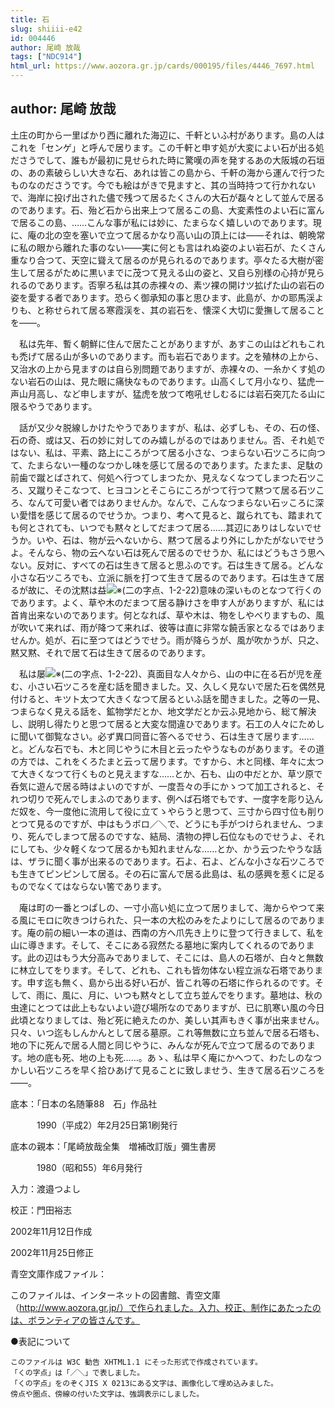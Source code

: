```yaml
---
title: 石
slug: shiiii-e42
id: 004446
author: 尾崎 放哉
tags: ["NDC914"]
html_url: https://www.aozora.gr.jp/cards/000195/files/4446_7697.html
---
```


## author: 尾崎 放哉

土庄の町から一里ばかり西に離れた海辺に、千軒といふ村があります。島の人はこれを「センゲ」と呼んで居ります。この千軒と申す処が大変によい石が出る処ださうでして、誰もが最初に見せられた時に驚嘆の声を発するあの大阪城の石垣の、あの素破らしい大きな石、あれは皆この島から、千軒の海から運んで行つたものなのださうです。今でも絵はがきで見ますと、其の当時持つて行かれないで、海岸に投げ出された儘で残つて居るたくさんの大石が磊々として並んで居るのであります。石、殆ど石から出来上つて居るこの島、大変素性のよい石に富んで居るこの島、……こんな事が私には妙に、たまらなく嬉しいのであります。現に、庵の北の空を塞いで立つて居るかなり高い山の頂上には――それは、朝晩常に私の眼から離れた事のない――実に何とも言はれぬ姿のよい岩石が、たくさん重なり合つて、天空に聳えて居るのが見られるのであります。亭々たる大樹が密生して居るがために黒いまでに茂つて見える山の姿と、又自ら別様の心持が見られるのであります。否寧ろ私は其の赤裸々の、素ツ裸の開けツ拡げた山の岩石の姿を愛する者であります。恐らく御承知の事と思ひます、此島が、かの耶馬渓よりも、と称せられて居る寒霞渓を、其の岩石を、懐深く大切に愛撫して居ることを――。

　私は先年、暫く朝鮮に住んで居たことがありますが、あすこの山はどれもこれも禿げて居る山が多いのであります。而も岩石であります。之を殖林の上から、又治水の上から見ますのは自ら別問題でありますが、赤裸々の、一糸かくす処のない岩石の山は、見た眼に痛快なものであります。山高くして月小なり、猛虎一声山月高し、など申しますが、猛虎を放つて咆吼せしむるには岩石突兀たる山に限るやうであります。

　話が又少々脱線しかけたやうでありますが、私は、必ずしも、その、石の怪、石の奇、或は又、石の妙に対してのみ嬉しがるのではありません。否、それ処ではない、私は、平素、路上にころがつて居る小さな、つまらない石ツころに向つて、たまらない一種のなつかし味を感じて居るのであります。たまたま、足駄の前歯で蹴とばされて、何処へ行つてしまつたか、見えなくなつてしまつた石ツころ、又蹴りそこなつて、ヒヨコンとそこらにころがつて行つて黙つて居る石ツころ、なんて可愛い者ではありませんか。なんで、こんなつまらない石ッころに深い愛惜を感じて居るのでせうか。つまり、考へて見ると、蹴られても、踏まれても何とされても、いつでも黙々としてだまつて居る……其辺にありはしないでせうか。いや、石は、物が云へないから、黙つて居るより外にしかたがないでせうよ。そんなら、物の云へない石は死んで居るのでせうか、私にはどうもさう思へない。反対に、すべての石は生きて居ると思ふのです。石は生きて居る。どんな小さな石ツころでも、立派に脈を打つて生きて居るのであります。石は生きて居るが故に、その沈黙は益![※(二の字点、1-2-22)](https://www.aozora.gr.jp/cards/000195/files/../../../gaiji/1-02/1-02-22.png)意味の深いものとなつて行くのであります。よく、草や木のだまつて居る静けさを申す人がありますが、私には首肯出来ないのであります。何となれば、草や木は、物をしやべりますもの、風が吹いて来れば、雨が降つて来れば、彼等は直に非常な饒舌家となるではありませんか。処が、石に至つてはどうでせう。雨が降らうが、風が吹かうが、只之、黙又黙、それで居て石は生きて居るのであります。

　私は屡![※(二の字点、1-2-22)](https://www.aozora.gr.jp/cards/000195/files/../../../gaiji/1-02/1-02-22.png)、真面目な人々から、山の中に在る石が児を産む、小さい石ツころを産む話を聞きました。又、久しく見ないで居た石を偶然見付けると、キツト太つて大きくなつて居るといふ話を聞きました。之等の一見、つまらなく見える話を、鉱物学だとか、地文学だとか云ふ見地から、総て解決し、説明し得たりと思つて居ると大変な間違ひであります。石工の人々にためしに聞いて御覧なさい。必ず異口同音に答へるでせう、石は生きて居ります……と。どんな石でも、木と同じやうに木目と云ったやうなものがあります。その道の方では、これをくろたまと云って居ります。ですから、木と同様、年々に太つて大きくなつて行くものと見えますな……とか、石も、山の中だとか、草ツ原で呑気に遊んで居る時はよいのですが、一度吾々の手にかゝつて加工されると、それつ切りで死んでしまふのであります、例へば石塔でもです、一度字を彫り込んだ奴を、今一度他に流用して役に立てゝやらうと思つて、三寸から四寸位も削りとつて見るのですが、中はもうボロ／＼で、どうにも手がつけられません、つまり、死んでしまつて居るのですな、結局、漬物の押し石位なものでせうよ、それにしても、少々軽くなつて居るかも知れませんな……とか、かう云つたやうな話は、ザラに聞く事が出来るのであります。石よ、石よ、どんな小さな石ツころでも生きてピンピンして居る。その石に富んで居る此島は、私の感興を惹くに足るものでなくてはならない筈であります。

　庵は町の一番とつぱしの、一寸小高い処に立つて居りまして、海からやつて来る風にモロに吹きつけられた、只一本の大松のみをたよりにして居るのであります。庵の前の細い一本の道は、西南の方へ爪先き上りに登つて行きまして、私を山に導きます。そして、そこにある寂然たる墓地に案内してくれるのであります。此の辺はもう大分高みでありまして、そこには、島人の石塔が、白々と無数に林立してをります。そして、どれも、これも皆勿体ない程立派な石塔であります。申す迄も無く、島から出る好い石が、皆これ等の石塔に作られるのです。そして、雨に、風に、月に、いつも黙々として立ち並んでをります。墓地は、秋の虫達にとつては此上もないよい遊び場所なのでありますが、已に肌寒い風の今日此頃となりましては、殆ど死に絶えたのか、美しい其声もきく事が出来ません。只々、いつ迄もしんかんとして居る墓原。これ等無数に立ち並んで居る石塔も、地の下に死んで居る人間と同じやうに、みんなが死んで立つて居るのであります。地の底も死、地の上も死……。あゝ、私は早く庵にかへつて、わたしのなつかしい石ツころを早く拾ひあげて見ることに致しませう、生きて居る石ツころを――。













底本：「日本の名随筆88　石」作品社


　　　1990（平成2）年2月25日第1刷発行

底本の親本：「尾崎放哉全集　増補改訂版」彌生書房

　　　1980（昭和55）年6月発行

入力：渡邉つよし

校正：門田裕志

2002年11月12日作成

2002年11月25日修正

青空文庫作成ファイル：

このファイルは、インターネットの図書館、青空文庫（http://www.aozora.gr.jp/）で作られました。入力、校正、制作にあたったのは、ボランティアの皆さんです。











●表記について


	このファイルは W3C 勧告 XHTML1.1 にそった形式で作成されています。
	「くの字点」は「／＼」で表しました。
	「くの字点」をのぞくJIS X 0213にある文字は、画像化して埋め込みました。
	傍点や圏点、傍線の付いた文字は、強調表示にしました。